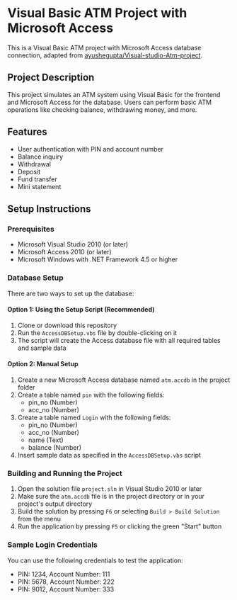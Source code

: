 # Visual Basic ATM Project with Microsoft Access

This is a Visual Basic ATM project with Microsoft Access database connection, adapted from [ayushegupta/Visual-studio-Atm-project](https://github.com/ayushegupta/Visual-studio-Atm-project).

## Project Description
This project simulates an ATM system using Visual Basic for the frontend and Microsoft Access for the database. Users can perform basic ATM operations like checking balance, withdrawing money, and more.

## Features
- User authentication with PIN and account number
- Balance inquiry
- Withdrawal
- Deposit
- Fund transfer
- Mini statement

## Setup Instructions

### Prerequisites
- Microsoft Visual Studio 2010 (or later)
- Microsoft Access 2010 (or later)
- Microsoft Windows with .NET Framework 4.5 or higher

### Database Setup
There are two ways to set up the database:

#### Option 1: Using the Setup Script (Recommended)
1. Clone or download this repository
2. Run the `AccessDBSetup.vbs` file by double-clicking on it
3. The script will create the Access database file with all required tables and sample data

#### Option 2: Manual Setup
1. Create a new Microsoft Access database named `atm.accdb` in the project folder
2. Create a table named `pin` with the following fields:
   - pin_no (Number)
   - acc_no (Number)
3. Create a table named `Login` with the following fields:
   - pin_no (Number)
   - acc_no (Number)
   - name (Text)
   - balance (Number)
4. Insert sample data as specified in the `AccessDBSetup.vbs` script

### Building and Running the Project
1. Open the solution file `project.sln` in Visual Studio 2010 or later
2. Make sure the `atm.accdb` file is in the project directory or in your project's output directory
3. Build the solution by pressing `F6` or selecting `Build > Build Solution` from the menu
4. Run the application by pressing `F5` or clicking the green "Start" button

### Sample Login Credentials
You can use the following credentials to test the application:
- PIN: 1234, Account Number: 111
- PIN: 5678, Account Number: 222
- PIN: 9012, Account Number: 333
